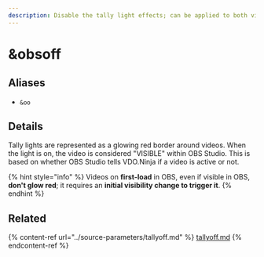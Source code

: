 ```yaml
---
description: Disable the tally light effects; can be applied to both viewer or publisher
---
```


# \&obsoff

## Aliases

* `&oo`

## Details

Tally lights are represented as a glowing red border around videos. When the light is on, the video is considered "VISIBLE" within OBS Studio. This is based on whether OBS Studio tells VDO.Ninja if a video is active or not.

{% hint style="info" %}
Videos on **first-load** in OBS, even if visible in OBS, **don't glow red**; it requires an **initial visibility change to trigger it**.
{% endhint %}

## Related

{% content-ref url="../source-parameters/tallyoff.md" %}
[tallyoff.md](../source-parameters/tallyoff.md)
{% endcontent-ref %}
